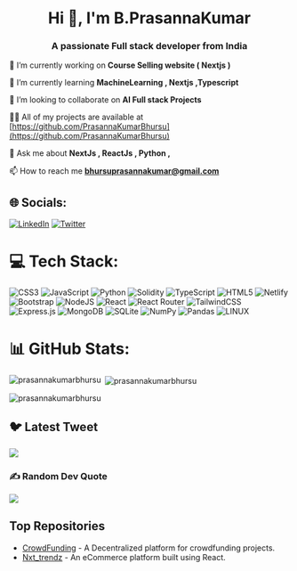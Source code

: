 <h1 align="center">Hi 👋, I'm B.PrasannaKumar</h1>
<h3 align="center">A passionate Full stack developer from India</h3>

 🔭 I’m currently working on **Course Selling website ( Nextjs )**

 🌱 I’m currently learning **MachineLearning , Nextjs ,Typescript**

 👯 I’m looking to collaborate on **AI Full stack Projects**

 👨‍💻 All of my projects are available at [https://github.com/PrasannaKumarBhursu](https://github.com/PrasannaKumarBhursu)

 💬 Ask me about **NextJs , ReactJs , Python ,**

 📫 How to reach me **bhursuprasannakumar@gmail.com**


## 🌐 Socials:
[![LinkedIn](https://img.shields.io/badge/LinkedIn-%230077B5.svg?logo=linkedin&logoColor=white)](https://linkedin.com/in/prasannakumarbhursu) [![Twitter](https://img.shields.io/badge/Twitter-%231DA1F2.svg?logo=Twitter&logoColor=white)](https://twitter.com/Prasannabhursu) 

# 💻 Tech Stack:
![CSS3](https://img.shields.io/badge/css3-%231572B6.svg?style=for-the-badge&logo=css3&logoColor=white) ![JavaScript](https://img.shields.io/badge/javascript-%23323330.svg?style=for-the-badge&logo=javascript&logoColor=%23F7DF1E) ![Python](https://img.shields.io/badge/python-3670A0?style=for-the-badge&logo=python&logoColor=ffdd54) ![Solidity](https://img.shields.io/badge/Solidity-%23363636.svg?style=for-the-badge&logo=solidity&logoColor=white) ![TypeScript](https://img.shields.io/badge/typescript-%23007ACC.svg?style=for-the-badge&logo=typescript&logoColor=white) ![HTML5](https://img.shields.io/badge/html5-%23E34F26.svg?style=for-the-badge&logo=html5&logoColor=white) ![Netlify](https://img.shields.io/badge/netlify-%23000000.svg?style=for-the-badge&logo=netlify&logoColor=#00C7B7) ![Bootstrap](https://img.shields.io/badge/bootstrap-%23563D7C.svg?style=for-the-badge&logo=bootstrap&logoColor=white) ![NodeJS](https://img.shields.io/badge/node.js-6DA55F?style=for-the-badge&logo=node.js&logoColor=white) ![React](https://img.shields.io/badge/react-%2320232a.svg?style=for-the-badge&logo=react&logoColor=%2361DAFB) ![React Router](https://img.shields.io/badge/React_Router-CA4245?style=for-the-badge&logo=react-router&logoColor=white) ![TailwindCSS](https://img.shields.io/badge/tailwindcss-%2338B2AC.svg?style=for-the-badge&logo=tailwind-css&logoColor=white) ![Express.js](https://img.shields.io/badge/express.js-%23404d59.svg?style=for-the-badge&logo=express&logoColor=%2361DAFB) ![MongoDB](https://img.shields.io/badge/MongoDB-%234ea94b.svg?style=for-the-badge&logo=mongodb&logoColor=white) ![SQLite](https://img.shields.io/badge/sqlite-%2307405e.svg?style=for-the-badge&logo=sqlite&logoColor=white) ![NumPy](https://img.shields.io/badge/numpy-%23013243.svg?style=for-the-badge&logo=numpy&logoColor=white) ![Pandas](https://img.shields.io/badge/pandas-%23150458.svg?style=for-the-badge&logo=pandas&logoColor=white) ![LINUX](https://img.shields.io/badge/Linux-FCC624?style=for-the-badge&logo=linux&logoColor=black)
# 📊 GitHub Stats:
<p><img align="left" src="https://github-readme-stats.vercel.app/api/top-langs?username=prasannakumarbhursu&show_icons=true&locale=en&layout=compact" alt="prasannakumarbhursu" /></p>

<p>&nbsp;<img align="center" src="https://github-readme-stats.vercel.app/api?username=prasannakumarbhursu&show_icons=true&locale=en" alt="prasannakumarbhursu" /></p>

<p><img align="center" src="https://github-readme-streak-stats.herokuapp.com/?user=prasannakumarbhursu&" alt="prasannakumarbhursu" /></p>


## 🐦 Latest Tweet
[![](https://gtce.itsvg.in/api?username=Prasannabhursu)](https://github.com/VishwaGauravIn/github-twitter-card-embed)

### ✍️ Random Dev Quote
![](https://quotes-github-readme.vercel.app/api?type=horizontal&theme=radical)


## Top Repositories

- [CrowdFunding](https://github.com/PrasannaKumarBhursu/CrowdFunding) - A Decentralized platform for crowdfunding projects.
- [Nxt_trendz](https://github.com/PrasannaKumarBhursu/Nxt_trendz) - An eCommerce platform built using React.


